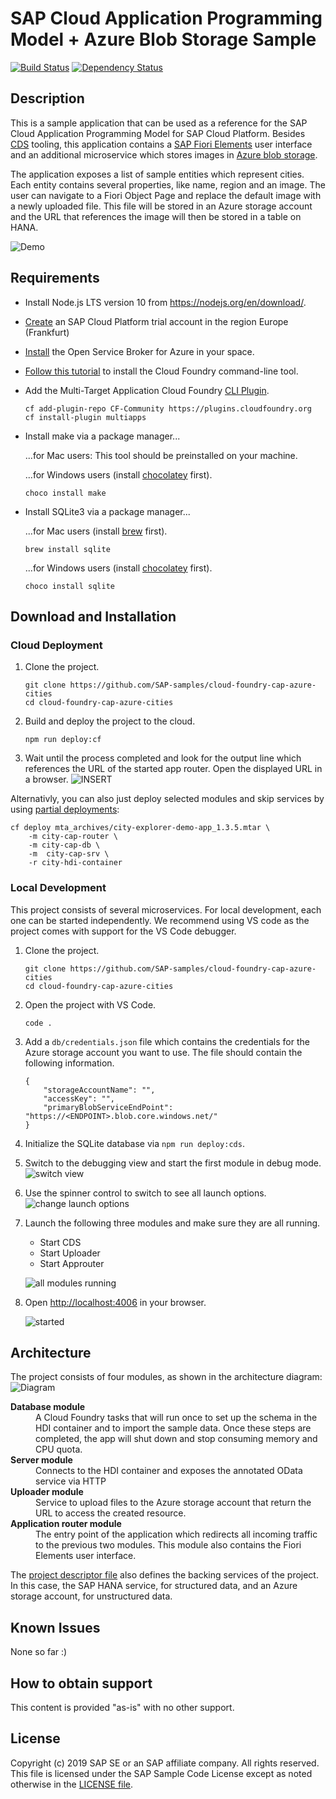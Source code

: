 # SAP Cloud Application Programming Model + Azure Blob Storage Sample
[![Build Status][circleci-image]][circleci-url]
[![Dependency Status][daviddm-image]][daviddm-url]


## Description
This is a sample application that can be used as a reference for the SAP Cloud Application Programming Model for SAP Cloud Platform. Besides [CDS](https://help.sap.com/viewer/65de2977205c403bbc107264b8eccf4b/Cloud/en-US/00823f91779d4d42aa29a498e0535cdf.html) tooling, this application contains a [SAP Fiori Elements](https://help.sap.com/viewer/468a97775123488ab3345a0c48cadd8f/7.51.4/en-US/03265b0408e2432c9571d6b3feb6b1fd.html) user interface and an additional microservice which stores images in [Azure blob storage](https://azure.microsoft.com/en-us/services/storage/blobs/).

The application exposes a list of sample entities which represent cities. Each entity contains several properties, like name, region and an image. The user can navigate to a Fiori Object Page and replace the default image with a newly uploaded file. This file will be stored in an Azure storage account and the URL that references the image will then be stored in a table on HANA.


![Demo](./docs/demo.gif)

## Requirements

- Install Node.js LTS version 10 from <https://nodejs.org/en/download/>.
- [Create](https://developers.sap.com/tutorials/hcp-create-trial-account.html) an SAP Cloud Platform trial account in the region Europe (Frankfurt)
- [Install](https://developers.sap.com/tutorials/INSERT.html) the Open Service Broker for Azure in your space.
- [Follow this tutorial](https://developers.sap.com/tutorials/cp-cf-download-cli.html) to install the Cloud Foundry command-line tool.
- Add the Multi-Target Application Cloud Foundry [CLI Plugin](https://github.com/cloudfoundry-incubator/multiapps-cli-plugin).
    ```
    cf add-plugin-repo CF-Community https://plugins.cloudfoundry.org
    cf install-plugin multiapps
    ```
- Install make via a package manager...

    ...for Mac users: This tool should be preinstalled on your machine.

    ...for Windows users (install [chocolatey](https://chocolatey.org/install) first).
    ```
    choco install make
    ```
- Install SQLite3 via a package manager...

    ...for Mac users (install [brew](https://brew.sh/) first).
    ```
    brew install sqlite
    ```

    ...for Windows users (install [chocolatey](https://chocolatey.org/install) first).
    ```
    choco install sqlite
    ```

## Download and Installation
### Cloud Deployment
1. Clone the project.
    ```
    git clone https://github.com/SAP-samples/cloud-foundry-cap-azure-cities
    cd cloud-foundry-cap-azure-cities
    ```
2. Build and deploy the project to the cloud.
    ```
    npm run deploy:cf
    ```
3. Wait until the process completed and look for the output line which references the URL of the started app router. Open the displayed URL in a browser.
    ![INSERT](./docs/deploy-success.png)

Alternativly, you can also just deploy selected modules and skip services by using [partial deployments](https://blogs.sap.com/2019/12/02/cloudfoundryfun-10-partial-deployments-to-cloud-foundry):

```
cf deploy mta_archives/city-explorer-demo-app_1.3.5.mtar \
    -m city-cap-router \
    -m city-cap-db \
    -m  city-cap-srv \
    -r city-hdi-container​
```


### Local Development
This project consists of several microservices. For local development, each one can be started independently. 
We recommend using VS code as the project comes with support for the VS Code debugger.

1. Clone the project.
    ```
    git clone https://github.com/SAP-samples/cloud-foundry-cap-azure-cities
    cd cloud-foundry-cap-azure-cities
    ```
2. Open the project with VS Code.
    ```
    code .
    ```
3. Add a `db/credentials.json` file which contains the credentials for the Azure storage account you want to use. The file should contain the following information.
    ```
    {
        "storageAccountName": "",
        "accessKey": "",
        "primaryBlobServiceEndPoint": "https://<ENDPOINT>.blob.core.windows.net/"
    }
    ```
4. Initialize the SQLite database via `npm run deploy:cds`.
5. Switch to the debugging view and start the first module in debug mode.
    ![switch view](./docs/debugging-1.png)
6. Use the spinner control to switch to see all launch options.
    ![change launch options](./docs/debugging-2.png)
7. Launch the following three modules and make sure they are all running.
    -  Start CDS
    -  Start Uploader
    -  Start Approuter
    
    ![all modules running](./docs/debugging-3.png)
8. Open <http://localhost:4006> in your browser.

    ![started](./docs/fiori-started.png)

## Architecture

The project consists of four modules, as shown in the architecture diagram:
![Diagram](./docs/architecture.png)


<dl>
  <dt><strong>Database module</strong></dt>
  <dd>A Cloud Foundry tasks that will run once to set up the schema in the HDI container and to import the sample data. Once these steps are completed, the app will shut down and stop consuming memory and CPU quota.</dd>
  <dt><strong>Server module</strong></dt>
  <dd>Connects to the HDI container and exposes the annotated OData service via HTTP</dd>
  <dt><strong>Uploader module</strong></dt>
  <dd>Service to upload files to the Azure storage account that return the URL to access the created resource.</dd>
  <dt><strong>Application router module</strong></dt>
  <dd>The entry point of the application which redirects all incoming traffic to the previous two modules. This module also contains the Fiori Elements user interface.</dd>
</dl>

The [project descriptor file](mta.yaml) also defines the backing services of the project. In this case, the SAP HANA service, for structured data, and an Azure storage account, for unstructured data.

## Known Issues
None so far :)

## How to obtain support
This content is provided "as-is" with no other support.


## License
Copyright (c) 2019 SAP SE or an SAP affiliate company. All rights reserved.
This file is licensed under the SAP Sample Code License except as noted otherwise in the [LICENSE file](LICENSE).

[circleci-image]: https://img.shields.io/circleci/project/github/SAP-samples/cloud-foundry-cap-azure-cities.svg
[circleci-url]: https://circleci.com/gh/SAP-samples/cloud-foundry-cap-azure-cities
[daviddm-image]: https://img.shields.io/david/SAP-samples/cloud-foundry-cap-azure-cities.svg
[daviddm-url]: https://david-dm.org/SAP-samples/cloud-foundry-cap-azure-cities